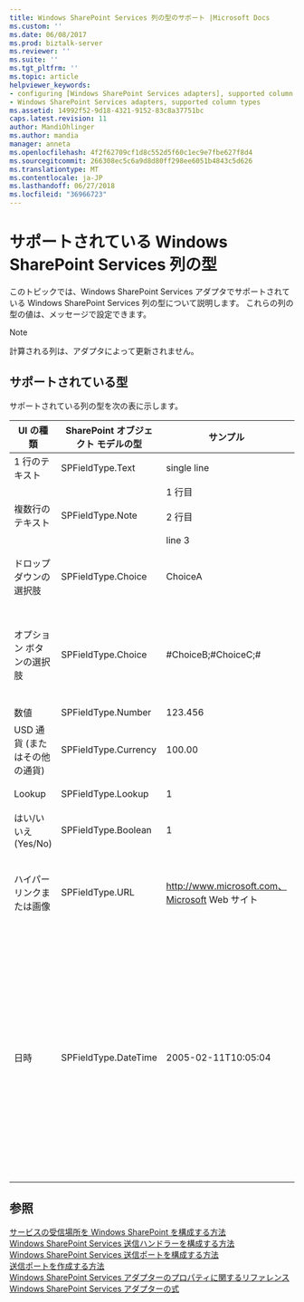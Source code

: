 ```yaml
---
title: Windows SharePoint Services 列の型のサポート |Microsoft Docs
ms.custom: ''
ms.date: 06/08/2017
ms.prod: biztalk-server
ms.reviewer: ''
ms.suite: ''
ms.tgt_pltfrm: ''
ms.topic: article
helpviewer_keywords:
- configuring [Windows SharePoint Services adapters], supported column types
- Windows SharePoint Services adapters, supported column types
ms.assetid: 14992f52-9d18-4321-9152-83c8a37751bc
caps.latest.revision: 11
author: MandiOhlinger
ms.author: mandia
manager: anneta
ms.openlocfilehash: 4f2f62709cf1d8c552d5f60c1ec9e7fbe627f8d4
ms.sourcegitcommit: 266308ec5c6a9d8d80ff298ee6051b4843c5d626
ms.translationtype: MT
ms.contentlocale: ja-JP
ms.lasthandoff: 06/27/2018
ms.locfileid: "36966723"
---
```

# <a name="supported-windows-sharepoint-services-column-types"></a>サポートされている Windows SharePoint Services 列の型
このトピックでは、Windows SharePoint Services アダプタでサポートされている Windows SharePoint Services 列の型について説明します。 これらの列の型の値は、メッセージで設定できます。  

> [!NOTE]
>  計算される列は、アダプタによって更新されません。  

## <a name="supported-types"></a>サポートされている型  
 サポートされている列の型を次の表に示します。  


|           UI の種類           | SharePoint オブジェクト モデルの型 |                    サンプル                    |                                                                                                                                                                                                                                                                            コメント                                                                                                                                                                                                                                                                            |
|-----------------------------|------------------------------|----------------------------------------------|----------------------------------------------------------------------------------------------------------------------------------------------------------------------------------------------------------------------------------------------------------------------------------------------------------------------------------------------------------------------------------------------------------------------------------------------------------------------------------------------------------------------------------------------------------------|
|     1 行のテキスト     |       SPFieldType.Text       |                 single line                  |                                                                                                                                                                                                                                                                              なし                                                                                                                                                                                                                                                                              |
|   複数行のテキスト    |       SPFieldType.Note       | 1 行目<br /><br /> 2 行目<br /><br /> line 3 |                                                                                                                                                                                                                                                                              なし                                                                                                                                                                                                                                                                              |
|      ドロップダウンの選択肢       |      SPFieldType.Choice      |                   ChoiceA                    |                                                                                                                                                                                                                                                 使用できる選択肢 (ChoiceA、ChoiceB、ChoiceC) のうちの ChoiceA です。                                                                                                                                                                                                                                                 |
|    オプション ボタンの選択肢     |      SPFieldType.Choice      |             #ChoiceB;#ChoiceC;#              |                                                                                                                                                                                                                 ChoiceB および ChoiceC が有効で、ChoiceA が無効です (使用できる選択肢は ChoiceA、ChoiceB、ChoiceC です)。 区切り記号として ";#" を使用します。                                                                                                                                                                                                                 |
|           数値            |      SPFieldType.Number      |                   123.456                    |                                                                                                                                                                                                                                                                              なし                                                                                                                                                                                                                                                                              |
| USD 通貨 (またはその他の通貨) |     SPFieldType.Currency     |                    100.00                    |                                                                                                                                                                                                                                                                              なし                                                                                                                                                                                                                                                                              |
|           Lookup            |      SPFieldType.Lookup      |                      1                       |                                                                                                                                                                                                                                                 この番号は参照先一覧内のアイテム識別子です。                                                                                                                                                                                                                                                  |
|            はい/いいえ (Yes/No)            |     SPFieldType.Boolean      |                      1                       |                                                                                                                                                                                                                                                                     1 = [はい]<br /><br /> 0 = いいえ                                                                                                                                                                                                                                                                     |
|    ハイパーリンクまたは画像     |       SPFieldType.URL        | http://www.microsoft.com、Microsoft Web サイト |                                                                                                                                                                                                                  URL と表示テキストは "," で区切っています。 「Microsoft Web サイト」テキストへのハイパーリンクになります http://www.microsoft.com                                                                                                                                                                                                                   |
|        日時        |     SPFieldType.DateTime     |             2005-02-11T10:05:04              | xs:dateTime の XML 標準によって定義されている DateTime です。 dateTime の形式は CCYY-MM-DDThh:mm:ss です。CC は世紀、YY は年、MM は月、DD は日を表します。オプションで負の値を表す負号 (-) が先頭に付いています。 負号を省略すると、正号 (+) が使用されます。 T は日付と時刻の区切り記号を表し、hh、mm、ss はそれぞれ時、分、秒を表します。 この表記では、直後に "Z" を付けると、UTC またはタイム ゾーンを表すことができます。 |

## <a name="see-also"></a>参照  
 [サービスの受信場所を Windows SharePoint を構成する方法](../core/how-to-configure-a-windows-sharepoint-services-receive-location.md)   
 [Windows SharePoint Services 送信ハンドラーを構成する方法](../core/how-to-configure-a-windows-sharepoint-services-send-handler.md)   
 [Windows SharePoint Services 送信ポートを構成する方法](../core/how-to-configure-a-windows-sharepoint-services-send-port.md)   
 [送信ポートを作成する方法](../core/how-to-create-a-send-port2.md)   
 [Windows SharePoint Services アダプターのプロパティに関するリファレンス](../core/windows-sharepoint-services-adapter-properties-reference.md)   
 [Windows SharePoint Services アダプターの式](../core/windows-sharepoint-services-adapter-expressions.md)